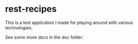rest-recipes
============

This is a test application I made for playing around with various technologies.

See some more docs in the doc folder.
